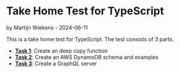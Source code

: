 # Take Home Test for TypeScript

by Martijn Wiekens - 2024-06-11

This is a take home test for TypeScript. The test consists of 3 parts.

- [**Task 1**](/src/task1.ts): Create an deep copy function
- [**Task 2**](/src/task2.md): Create an AWS DynamoDB schema and examples
- [**Task 3**](/src/task3/README.md): Create a GraphQL server
